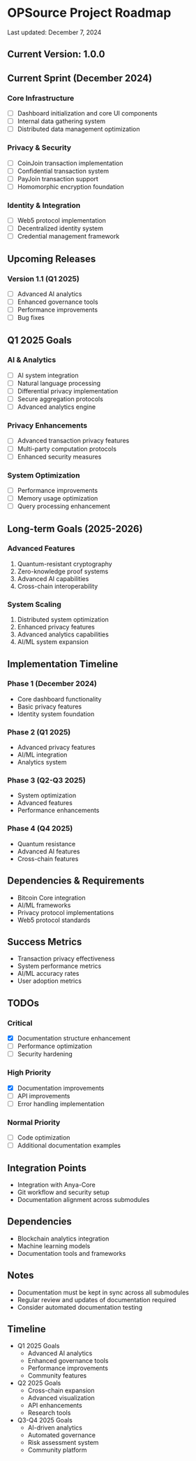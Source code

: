 # OPSource Project Roadmap

Last updated: December 7, 2024

## Current Version: 1.0.0

## Current Sprint (December 2024)

### Core Infrastructure
- [ ] Dashboard initialization and core UI components
- [ ] Internal data gathering system
- [ ] Distributed data management optimization

### Privacy & Security
- [ ] CoinJoin transaction implementation
- [ ] Confidential transaction system
- [ ] PayJoin transaction support
- [ ] Homomorphic encryption foundation

### Identity & Integration
- [ ] Web5 protocol implementation
- [ ] Decentralized identity system
- [ ] Credential management framework

## Upcoming Releases

### Version 1.1 (Q1 2025)

- [ ] Advanced AI analytics
- [ ] Enhanced governance tools
- [ ] Performance improvements
- [ ] Bug fixes

## Q1 2025 Goals

### AI & Analytics
- [ ] AI system integration
- [ ] Natural language processing
- [ ] Differential privacy implementation
- [ ] Secure aggregation protocols
- [ ] Advanced analytics engine

### Privacy Enhancements
- [ ] Advanced transaction privacy features
- [ ] Multi-party computation protocols
- [ ] Enhanced security measures

### System Optimization
- [ ] Performance improvements
- [ ] Memory usage optimization
- [ ] Query processing enhancement

## Long-term Goals (2025-2026)

### Advanced Features
1. Quantum-resistant cryptography
2. Zero-knowledge proof systems
3. Advanced AI capabilities
4. Cross-chain interoperability

### System Scaling
1. Distributed system optimization
2. Enhanced privacy features
3. Advanced analytics capabilities
4. AI/ML system expansion

## Implementation Timeline

### Phase 1 (December 2024)
- Core dashboard functionality
- Basic privacy features
- Identity system foundation

### Phase 2 (Q1 2025)
- Advanced privacy features
- AI/ML integration
- Analytics system

### Phase 3 (Q2-Q3 2025)
- System optimization
- Advanced features
- Performance enhancements

### Phase 4 (Q4 2025)
- Quantum resistance
- Advanced AI features
- Cross-chain features

## Dependencies & Requirements
- Bitcoin Core integration
- AI/ML frameworks
- Privacy protocol implementations
- Web5 protocol standards

## Success Metrics
- Transaction privacy effectiveness
- System performance metrics
- AI/ML accuracy rates
- User adoption metrics

## TODOs

### Critical

- [x] Documentation structure enhancement
- [ ] Performance optimization
- [ ] Security hardening

### High Priority

- [x] Documentation improvements
- [ ] API improvements
- [ ] Error handling implementation

### Normal Priority

- [ ] Code optimization
- [ ] Additional documentation examples

## Integration Points

- Integration with Anya-Core
- Git workflow and security setup
- Documentation alignment across submodules

## Dependencies

- Blockchain analytics integration
- Machine learning models
- Documentation tools and frameworks

## Notes

- Documentation must be kept in sync across all submodules
- Regular review and updates of documentation required
- Consider automated documentation testing

## Timeline

- Q1 2025 Goals
  - Advanced AI analytics
  - Enhanced governance tools
  - Performance improvements
  - Community features
- Q2 2025 Goals
  - Cross-chain expansion
  - Advanced visualization
  - API enhancements
  - Research tools
- Q3-Q4 2025 Goals
  - AI-driven analytics
  - Automated governance
  - Risk assessment system
  - Community platform
